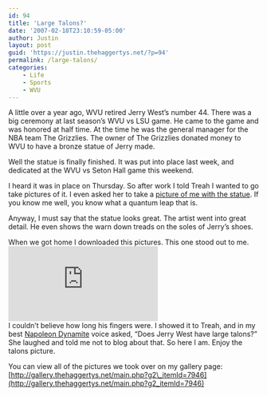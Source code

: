 ```yaml
---
id: 94
title: 'Large Talons?'
date: '2007-02-18T23:10:59-05:00'
author: Justin
layout: post
guid: 'https://justin.thehaggertys.net/?p=94'
permalink: /large-talons/
categories:
    - Life
    - Sports
    - WVU
---
```


A little over a year ago, WVU retired Jerry West’s number 44. There was a big ceremony at last season’s WVU vs LSU game. He came to the game and was honored at half time. At the time he was the general manager for the NBA team The Grizzlies. The owner of The Grizzlies donated money to WVU to have a bronze statue of Jerry made.

Well the statue is finally finished. It was put into place last week, and dedicated at the WVU vs Seton Hall game this weekend.

I heard it was in place on Thursday. So after work I told Treah I wanted to go take pictures of it. I even asked her to take a [picture of me with the statue](http://gallery.thehaggertys.net/main.php?g2_itemId=7997). If you know me well, you know what a quantum leap that is.

Anyway, I must say that the statue looks great. The artist went into great detail. He even shows the warn down treads on the soles of Jerry’s shoes.

When we got home I downloaded this pictures. This one stood out to me.  
[![](http://gallery.thehaggertys.net/main.php?g2_view=core.DownloadItem&g2_itemId=7974&g2_serialNumber=2)](http://gallery.thehaggertys.net/main.php?g2_itemId=7973&g2_imageViewsIndex=0)  
I couldn’t believe how long his fingers were. I showed it to Treah, and in my best [Napoleon Dynamite](http://www.youtube.com/watch?v=Q18Rx-1Xpkg) voice asked, “Does Jerry West have large talons?” She laughed and told me not to blog about that. So here I am. Enjoy the talons picture.

You can view all of the pictures we took over on my gallery page:  
[http://gallery.thehaggertys.net/main.php?g2\_itemId=7946](http://gallery.thehaggertys.net/main.php?g2_itemId=7946)